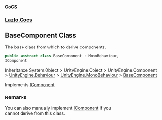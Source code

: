 #### [GoCS](./index.md 'index')
### [Lazlo.Gocs](./Lazlo-Gocs.md 'Lazlo.Gocs')
## BaseComponent Class
The base class from which to derive components.  
```C#
public abstract class BaseComponent : MonoBehaviour,
IComponent
```
Inheritance [System.Object](https://docs.microsoft.com/en-us/dotnet/api/System.Object 'System.Object') &gt; [UnityEngine.Object](https://docs.microsoft.com/en-us/dotnet/api/UnityEngine.Object 'UnityEngine.Object') &gt; [UnityEngine.Component](https://docs.microsoft.com/en-us/dotnet/api/UnityEngine.Component 'UnityEngine.Component') &gt; [UnityEngine.Behaviour](https://docs.microsoft.com/en-us/dotnet/api/UnityEngine.Behaviour 'UnityEngine.Behaviour') &gt; [UnityEngine.MonoBehaviour](https://docs.microsoft.com/en-us/dotnet/api/UnityEngine.MonoBehaviour 'UnityEngine.MonoBehaviour') &gt; [BaseComponent](./Lazlo-Gocs-BaseComponent.md 'Lazlo.Gocs.BaseComponent')  

Implements [IComponent](./Lazlo-Gocs-IComponent.md 'Lazlo.Gocs.IComponent')  
### Remarks
You can also manually implement [IComponent](./Lazlo-Gocs-IComponent.md 'Lazlo.Gocs.IComponent') if you  
cannot derive from this class.  
